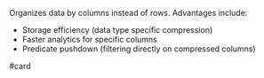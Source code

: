 Organizes data by columns instead of rows. Advantages include: 

 - Storage efficiency (data type specific compression)
 - Faster analytics for specific columns
 - Predicate pushdown (filtering directly on compressed columns)

#card 
